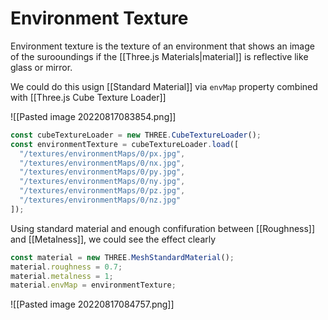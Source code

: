 # Environment Texture
Environment texture is the texture of an environment that shows an image of the surooundings if the [[Three.js Materials|material]] is reflective like glass or mirror. 

We could do this usign [[Standard Material]] via `envMap` property combined with [[Three.js Cube Texture Loader]]

![[Pasted image 20220817083854.png]]

```js 
const cubeTextureLoader = new THREE.CubeTextureLoader();
const environmentTexture = cubeTextureLoader.load([
  "/textures/environmentMaps/0/px.jpg",
  "/textures/environmentMaps/0/nx.jpg",
  "/textures/environmentMaps/0/py.jpg",
  "/textures/environmentMaps/0/ny.jpg",
  "/textures/environmentMaps/0/pz.jpg",
  "/textures/environmentMaps/0/nz.jpg"
]);
```

Using standard material and enough confifuration between [[Roughness]] and [[Metalness]], we could see the effect clearly
```js
const material = new THREE.MeshStandardMaterial();
material.roughness = 0.7;
material.metalness = 1;
material.envMap = environmentTexture;
```

![[Pasted image 20220817084757.png]]